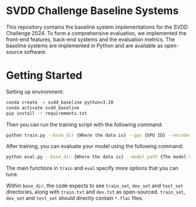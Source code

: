 # SVDD Challenge Baseline Systems
This repository contains the baseline system implementations for the SVDD Challenge 2024. To form a comprehensive evaluation, we implemented the front-end features, back-end systems and the evaluation metrics. The baseline systems are implemented in Python and are available as open-source software.

# Getting Started

Setting up environment:
```bash
conda create -n svdd_baseline python=3.10
conda activate svdd_baseline
pip install -r requirements.txt
```

Then you can run the training script with the following command:
```bash
python train.py --base_dir {Where the data is} --gpu {GPU ID} --encoder {Encoder Type} --batch_size {Batch size}
```

After training, you can evaluate your model using the following command:
```bash
python eval.py --base_dir {Where the data is} --model_path {The model's weights file} --gpu {GPU ID} --encoder {Encoder Type} --batch_size {Batch size}
```

The main functions in `train` and `eval` specify more options that you can tune. 

Within `base_dir`, the code expects to see `train_set`, `dev_set` and `test_set` directories, along with `train.txt` and `dev.txt` as open-sourced. `train_set`, `dev_set` and `test_set` should directly contain `*.flac` files.
